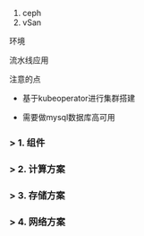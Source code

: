 1. ceph
2. vSan

环境

流水线应用

注意的点



- 基于kubeoperator进行集群搭建

- 需要做mysql数据库高可用



### > 1. 组件

### > 2. 计算方案

### > 3. 存储方案

### > 4. 网络方案

